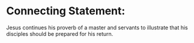 # Connecting Statement:

Jesus continues his proverb of a master and servants to illustrate that his disciples should be prepared for his return.